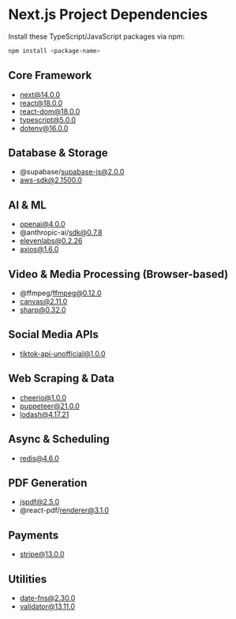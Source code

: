 # Next.js Project Dependencies

Install these TypeScript/JavaScript packages via npm:

```bash
npm install <package-name>
```

## Core Framework
- next@14.0.0
- react@18.0.0  
- react-dom@18.0.0
- typescript@5.0.0
- dotenv@16.0.0

## Database & Storage  
- @supabase/supabase-js@2.0.0
- aws-sdk@2.1500.0

## AI & ML
- openai@4.0.0
- @anthropic-ai/sdk@0.7.8
- elevenlabs@0.2.26
- axios@1.6.0

## Video & Media Processing (Browser-based)
- @ffmpeg/ffmpeg@0.12.0
- canvas@2.11.0
- sharp@0.32.0

## Social Media APIs
- tiktok-api-unofficial@1.0.0

## Web Scraping & Data
- cheerio@1.0.0
- puppeteer@21.0.0
- lodash@4.17.21

## Async & Scheduling
- redis@4.6.0

## PDF Generation
- jspdf@2.5.0
- @react-pdf/renderer@3.1.0

## Payments
- stripe@13.0.0

## Utilities
- date-fns@2.30.0
- validator@13.11.0